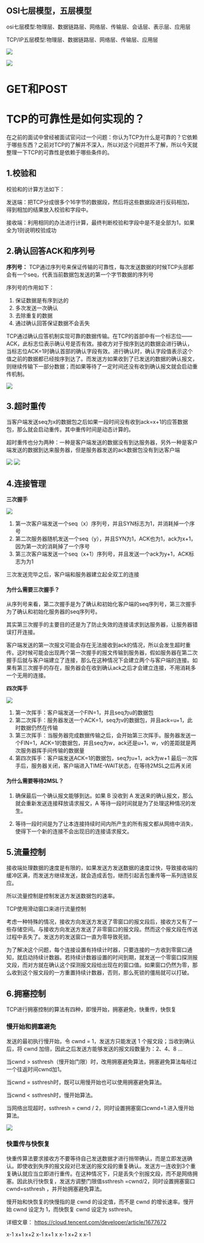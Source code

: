 ## OSI七层模型，五层模型

osi七层模型:物理层、数据链路层、网络层、传输层、会话层、表示层、应用层

TCP/IP五层模型:物理层、数据链路层、网络层、传输层、应用层

![](./img/1.png)

![](./img/2.png)

# GET和POST


# TCP的可靠性是如何实现的？

在之前的面试中曾经被面试官问过一个问题：你认为TCP为什么是可靠的？它依赖于哪些东西？之前对TCP的了解并不深入，所以对这个问题并不了解，所以今天就整理一下TCP的可靠性是依赖于哪些条件的。


## 1.校验和
校验和的计算方法如下：

发送端：把TCP分成很多个16字节的数据段，然后将这些数据段进行反码相加，得到相加的结果放入校验和字段中。

接收端：利用相同的办法进行计算，最终判断校验和字段中是不是全部为1，如果全为1则说明校验成功

## 2.确认回答ACK和序列号

**序列号：**
TCP通过序列号来保证传输的可靠性，每次发送数据的时候TCP头部都会有一个seq，代表当前数据包发送的第一个字节数据的序列号

序列号的作用如下：
1. 保证数据是有序到达的
2. 多次发送一次确认
3. 去除重复的数据
4. 通过确认回答保证数据不会丢失

TCP通过确认应答机制实现可靠的数据传输。在TCP的首部中有一个标志位——ACK，此标志位表示确认号是否有效。接收方对于按序到达的数据会进行确认，当标志位ACK=1时确认首部的确认字段有效。进行确认时，确认字段值表示这个值之前的数据都已经按序到达了。而发送方如果收到了已发送的数据的确认报文，则继续传输下一部分数据；而如果等待了一定时间还没有收到确认报文就会启动重传机制。

![](./img/计算机网络/1.png)

## 3.超时重传

当客户端发送seq为x的数据包之后如果一段时间没有收到ack=x+1的应答数据包，那么就会启动重传。其中重传时间是动态计算的。

超时重传也分为两种：一种是客户端发送的数据没有到达服务器，另外一种是客户端发送的数据到达来服务器，但是服务器发送的ack数据包没有到达客户端

![](./img/计算机网络/2.png)
![](./img/计算机网络/3.png)


## 4.连接管理

**三次握手**

![](./img/计算机网络/4.png)


1. 第一次客户端发送一个seq（x）序列号，并且SYN标志为1，并消耗掉一个序号
2. 第二次服务器随机发送一个seq（y），并且SYN为1，ACK也为1，ack为x+1，因为第一次的消耗掉了一个序号
3. 第三次客户端发送一个seq（x+1）序列号，并且发送一个ack为y+1，ACK标志为为1

三次发送完毕之后，客户端和服务器建立起全双工的连接

#### 为什么需要三次握手？
从序列号来看，第二次握手是为了确认和初始化客户端的seq序列号，第三次握手为了确认和初始化服务器的seq序列号。

其实第三次握手的主要目的还是为了防止失效的连接请求到达服务器，让服务器错误打开连接。

客户端发送的第一次报文可能会存在无法接收到ack的情况，所以会发生超时重传。这时候可能会出现两个第一次握手的报文传输到服务器，假如服务器在第二次握手后就与客户端建立了连接，那么在这种情况下会建立两个与客户端的连接。如果有第三次握手的存在，服务器会在收到确认ack之后才会建立连接，不用消耗多一个无用的连接。



**四次挥手**

![](./img/计算机网络/5.png)

1. 第一次挥手：客户端发送一个FIN=1，并且seq为u的数据包
2. 第二次挥手：服务器发送一个ACK=1，seq为v的数据包，并且ack=u+1，此时数据仍然在传输
3. 第三次挥手：当服务器完成数据传输之后，会开始第三次挥手。服务器发送一个FIN=1，ACK=1的数据包，并且seq为w，ack还是u+1，w，v的差距就是两次服务器挥手间传输的数据量
4. 第四次挥手：客户端发送ACK=1的数据包，seq为u+1，ack为w+1
最后一次挥手后，服务器关闭，客户端进入TIME-WAIT状态，在等待2MSL之后再关闭

#### 为什么需要等待2MSL？

1. 确保最后一个确认报文能够到达。如果 B 没收到 A 发送来的确认报文，那么就会重新发送连接释放请求报文，A 等待一段时间就是为了处理这种情况的发生。

2. 等待一段时间是为了让本连接持续时间内所产生的所有报文都从网络中消失，使得下一个新的连接不会出现旧的连接请求报文。


## 5.流量控制

接收端处理数据的速度是有限的，如果发送方发送数据的速度过快，导致接收端的缓冲区满，而发送方继续发送，就会造成丢包，继而引起丢包重传等一系列连锁反应。

所以流量控制是控制发送方发送数据包的速率。

TCP使用滑动窗口来进行流量控制

考虑一种特殊的情况，接收方向发送方发送了零窗口的报文段后，接收方又有了一些存储空间。与接收方向发送方发送了非零窗口的报文段。然而这个报文段在传送过程中丢失了。发送方的发送窗口一直为零导致死锁。

为了解决这个问题，每个连接设置有持续计时器，只要连接的一方收到零窗口通知，就启动持续计数器。若持续计数器设置的时间到期，就发送一个零窗口探测报文段，而对方就在确认这个探测报文段给出现在的窗口值。如果窗口仍然为零，那么收到这个报文段的一方重置持续计数器，否则，那么死锁的僵局就可以打破。


## 6.拥塞控制


TCP进行拥塞控制的算法有四种，即慢开始，拥塞避免，快重传，快恢复

### 慢开始和拥塞避免

发送的最初执行慢开始，令 cwnd = 1，发送方只能发送 1 个报文段；当收到确认后，将 cwnd 加倍，因此之后发送方能够发送的报文段数量为：2、4、8 ...

当cwnd > ssthresh（慢开始门限）时，改用拥塞避免算法，拥塞避免算法每经过一个往返时间cwnd加1。

当cwnd = ssthresh时，既可以用慢开始也可以使用拥塞避免算法。

当cwnd < ssthresh时，慢开始算法。

当网络出现超时，ssthresh = cwnd / 2，同时设置拥塞窗口cwnd=1.进入慢开始算法。

![](./img/计算机网络/6.png)

### 快重传与快恢复
快重传算法要求接收方不要等待自己发送数据才进行捎带确认，而是立即发送确认。即使收到失序的报文段对已发送的报文段的重复确认。发送方一连收到3个重复确认就应当立即进行重传。在这种情况下，只是丢失个别报文段，而不是网络拥塞。因此执行快恢复，发送方调整门限值ssthresh =cwnd/2，同时设置拥塞窗口cwnd=ssthresh ，并开始拥塞避免算法。

慢开始和快恢复的快慢指的是 cwnd 的设定值，而不是 cwnd 的增长速率。慢开始 cwnd 设定为 1，而快恢复 cwnd 设定为 ssthresh。


详细文章：
https://cloud.tencent.com/developer/article/1677672


x-1 x+1 x+2 
x-1 x+1 x
x-1 x+2 x
x-1 